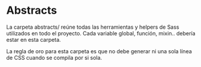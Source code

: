 # Abstracts

La carpeta abstracts/ reúne todas las herramientas y helpers de Sass utilizados en todo el proyecto. 
Cada variable global, función, mixin..  debería estar en esta carpeta.

La regla de oro para esta carpeta es que no debe generar ni una sola línea de CSS cuando se compila por si sola. 